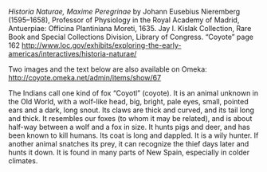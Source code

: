 <i>Historia Naturae, Maxime Peregrinae</i> by Johann Eusebius Nieremberg (1595–1658), Professor of Physiology in the Royal Academy of Madrid, Antuerpiae: Officina Plantiniana Moreti, 1635. Jay I. Kislak Collection, Rare Book and Special Collections Division, Library of Congress.  “Coyote” page 162
http://www.loc.gov/exhibits/exploring-the-early-americas/interactives/historia-naturae/

Two images and the text below are also available on Omeka: http://coyote.omeka.net/admin/items/show/67

The Indians call one kind of fox “Coyotl” (coyote). It is an animal unknown in the Old World, with a wolf-like head, big, bright, pale eyes, small, pointed ears and a dark, long snout. Its claws are thick and curved, and its tail long and thick. It resembles our foxes (to whom it may be related), and is about half-way between a wolf and a fox in size. It hunts pigs and deer, and has been known to kill humans. Its coat is long and dappled. It is a wily hunter. If another animal snatches its prey, it can recognize the thief days later and hunts it down.  It is found in many parts of New Spain, especially in colder climates.
